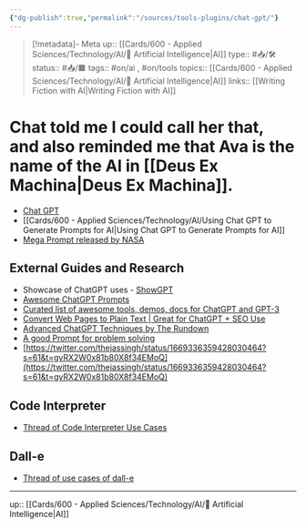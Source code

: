 ```yaml
---
{"dg-publish":true,"permalink":"/sources/tools-plugins/chat-gpt/"}
---
```


> [!metadata]- Meta
> up:: [[Cards/600 - Applied Sciences/Technology/AI/🤖 Artificial Intelligence\|AI]]
> type:: #📥/🛠 
> status:: #📥/🟧 
> tags::  #on/ai , #on/tools 
> topics:: [[Cards/600 - Applied Sciences/Technology/AI/🤖 Artificial Intelligence\|AI]]
> links:: [[Writing Fiction with AI\|Writing Fiction with AI]]

# Chat [](AI%20Writing.md) told me I could call her that, and also reminded me that Ava is the name of the AI in [[Deus Ex Machina\|Deus Ex Machina]].

- [Chat GPT](https://chat.openai.com/auth/login)
- [[Cards/600 - Applied Sciences/Technology/AI/Using Chat GPT to Generate Prompts for AI\|Using Chat GPT to Generate Prompts for AI]]
- [Mega Prompt released by NASA](https://x.com/thatroblennon/status/1717312851281654173?s=46&t=ltXPd0UXMbjM40a6oiE7aQ)
## External Guides and Research

- Showcase of ChatGPT uses - [ShowGPT](https://showgpt.co/)
- [Awesome ChatGPT Prompts](https://github.com/f/awesome-chatgpt-prompts)
- [Curated list of awesome tools, demos, docs for ChatGPT and GPT-3](https://github.com/humanloop/awesome-chatgpt)
-  [Convert Web Pages to Plain Text | Great for ChatGPT + SEO Use](https://totheweb.com/learning_center/tools-convert-html-text-to-plain-text-for-content-review/) 
- [Advanced ChatGPT Techniques by The Rundown](https://vaulted-polonium-23c.notion.site/Advanced-ChatGPT-Full-Guide-ac6aa68840bc427c83f4611dd2642f83)
- [A good Prompt for problem solving](https://twitter.com/mattshumer_/status/1694023167906394575?s=46&t=ltXPd0UXMbjM40a6oiE7aQ)
- [https://twitter.com/thejassingh/status/1669336359428030464?s=61&t=gyRX2W0x81b80X8f34EMoQ](https://twitter.com/thejassingh/status/1669336359428030464?s=61&t=gyRX2W0x81b80X8f34EMoQ)

## Code Interpreter 

- [Thread of Code Interpreter Use Cases](https://twitter.com/chaseleantj/status/1677679654680035328?s=61&t=gyRX2W0x81b80X8f34EMoQ)

## Dall-e
- [Thread of use cases of dall-e](https://x.com/properprompter/status/1716040073869758969?s=61&t=gyRX2W0x81b80X8f34EMoQ)
---
up:: [[Cards/600 - Applied Sciences/Technology/AI/🤖 Artificial Intelligence\|AI]]

